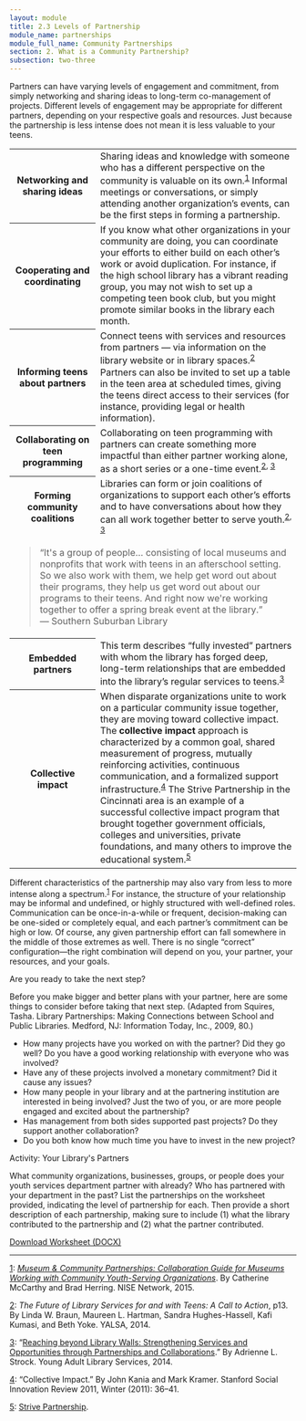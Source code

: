 ```yaml
---
layout: module
title: 2.3 Levels of Partnership
module_name: partnerships
module_full_name: Community Partnerships
section: 2. What is a Community Partnership?
subsection: two-three
---
```


Partners can have varying levels of engagement and commitment, from simply networking and sharing ideas to long-term co-management of projects. Different levels of engagement may be appropriate for different partners, depending on your respective goals and resources. Just because the partnership is less intense does not mean it is less valuable to your teens.

<table class="colorful-th">
<tr><th width="30%">Networking and sharing ideas</tH><td>Sharing ideas and knowledge with someone who has a different perspective on the community is valuable on its own.<sup><a href="#fn1" name="1">1</a></sup> Informal meetings or conversations, or simply attending another organization’s events, can be the first steps in forming a partnership.</td></tr>

<tr><th>Cooperating and coordinating</th><td>If you know what other organizations in your community are doing, you can coordinate your efforts to either build on each other’s work or avoid duplication. For instance, if the high school library has a vibrant reading group, you may not wish to set up a competing teen book club, but you might promote similar books in the library each month.</td></tr>

<tr><th>Informing teens about partners</th><td>Connect teens with services and resources from partners — via information on the library website or in library spaces.<sup><a href="#fn2" name="2">2</a></sup> Partners can also be invited to set up a table in the teen area at scheduled times, giving the teens direct access to their services (for instance, providing legal or health information).<br></td></tr>

<tr><th>Collaborating on teen programming</th><td>Collaborating on teen programming with partners can create something more impactful than either partner working alone, as a short series or a one-time event.<sup><a href="#fn2">2</a>, <a href="#fn3" name="3">3</a></sup></td></tr>

<tr><th>Forming community coalitions</th><td>Libraries can form or join coalitions of organizations to support each other’s efforts and to have conversations about how they can all work together better to serve youth.<sup><a href="#fn2">2</a>, <a href="#fn3" name="3">3</a></sup> 

</td></tr>

<tr>
	<td colspan="2">
		<blockquote>“It's a group of people… consisting of local museums and nonprofits that work with teens in an afterschool setting. So we also work with them, we help get word out about their programs, they help us get word out about our programs to their teens. And right now we're working together to offer a spring break event at the library.”<br/>— Southern Suburban Library</blockquote>
	</td>
</tr>

<tr><th>Embedded partners</th><td>This term describes “fully invested” partners with whom the library has forged deep, long-term relationships that are embedded into the library’s regular services to teens.<sup><a href="#fn3">3</a></sup></td></tr>

<tr><th>Collective impact</th><td>When disparate organizations unite to work on a particular community issue together, they are moving toward collective impact. The <b>collective impact</b> approach is characterized by a common goal, shared measurement of progress, mutually reinforcing activities, continuous communication, and a formalized support infrastructure.<sup><a href="#fn4" name="4">4</a></sup> The Strive Partnership in the Cincinnati area is an example of a successful collective impact program that brought together government officials, colleges and universities, private foundations, and many others to improve the educational system.<sup><a href="#fn15" name="5">5</a></sup></td></tr>
</table>

Different characteristics of the partnership may also vary from less to more intense along a spectrum.<sup><a href="#fn1">1</a></sup> For instance, the structure of your relationship may be informal and undefined, or highly structured with well-defined roles. Communication can be once-in-a-while or frequent, decision-making can be one-sided or completely equal, and each partner’s commitment can be high or low. Of course, any given partnership effort can fall somewhere in the middle of those extremes as well. There is no single “correct” configuration—the right combination will depend on you, your partner, your resources, and your goals. 

<div class="tips"> 

<p class="box-title">Are you ready to take the next step?</p> 

<p>Before you make bigger and better plans with your partner, here are some things to consider before taking that next step. (Adapted from Squires, Tasha. Library Partnerships: Making Connections between School and Public Libraries. Medford, NJ: Information Today, Inc., 2009, 80.)</p>
<ul>
  <li>How many projects have you worked on with the partner? Did they go well? Do you have a good working relationship with everyone who was involved? </li>
  <li>Have any of these projects involved a monetary commitment? Did it cause any issues? </li>
  <li>How many people in your library and at the partnering institution are interested in being involved? Just the two of you, or are more people engaged and excited about the partnership? </li>
  <li>Has management from both sides supported past projects? Do they support another collaboration? </li>
  <li>Do you both know how much time you have to invest in the new project? </li>
</ul>
</div>

<div class="reflection">
	<p class="box-title">Activity: Your Library's Partners</p>
<p>What community organizations, businesses, groups, or people does your youth services department partner with already? Who has partnered with your department in the past? List the partnerships on the worksheet provided, indicating the level of partnership for each. Then provide a short description of each partnership, making sure to include (1) what the library contributed to the partnership and (2) what the partner contributed.</p>

<p><a href="docs/Partnerships_2A.docx">Download Worksheet (DOCX)</a></p>
</div>



<hr/>

<a name="fn1" href="#1">1</a>: [_Museum & Community Partnerships: Collaboration Guide for Museums Working with Community Youth-Serving Organizations_](http://www.nisenet.org/sites/default/files/NISE%20Network%20Collaboration%20Guide%2011-20-2015%20FINAL.pdf). By Catherine McCarthy and Brad Herring. NISE Network, 2015.

<a href="#2" name="fn2">2</a>: _The Future of Library Services for and with Teens: A Call to Action_, p13. By Linda W. Braun, Maureen L. Hartman, Sandra Hughes-Hassell, Kafi Kumasi, and Beth Yoke. YALSA, 2014. 

<a name="fn3" href="#3">3</a>: “[Reaching beyond Library Walls: Strengthening Services and Opportunities through Partnerships and Collaborations](https://www.questia.com/library/journal/1G1-389260588/reaching-beyond-library-walls-strengthening-services).” By Adrienne L. Strock. Young Adult Library Services, 2014.

<a name="fn4" href="#4">4</a>: “Collective Impact.” By John Kania and Mark Kramer. Stanford Social Innovation Review 2011, Winter (2011): 36–41. 

<a name="fn5" href="#5">5</a>: [Strive Partnership](http://www.strivepartnership.org/).

